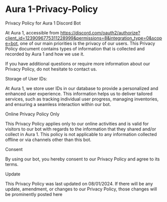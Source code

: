 # Aura 1-Privacy-Policy

Privacy Policy for Aura 1 Discord Bot

At Aura 1, accessible from https://discord.com/oauth2/authorize?client_id=1239096775311228999&permissions=8&integration_type=0&scope=bot, one of our main priorities is the privacy of our users. This Privacy Policy document contains types of information that is collected and recorded by Aura 1 and how we use it.

If you have additional questions or require more information about our Privacy Policy, do not hesitate to contact us.

Storage of User IDs:

At Aura 1, we store user IDs in our database to provide a personalized and enhanced user experience. This information helps us to deliver tailored services, such as tracking individual user progress, managing inventories, and ensuring a seamless interaction within our bot.

Online Privacy Policy Only

This Privacy Policy applies only to our online activities and is valid for visitors to our bot with regards to the information that they shared and/or collect in Aura 1. This policy is not applicable to any information collected offline or via channels other than this bot.

Consent

By using our bot, you hereby consent to our Privacy Policy and agree to its terms.

Update

This Privacy Policy was last updated on 08/01/2024. If there will be any update, amendment, or changes to our Privacy Policy, those changes will be prominently posted here
